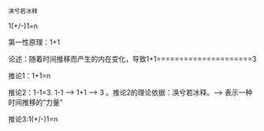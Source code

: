     涣兮若冰释

1(+/-)1=n

第一性原理：1+1

论述：随着时间推移而产生的内在变化，导致1+1=====================3

推论1：1+1=n

推论2：1-1=3. 1-1 --> 1+1 --> 3 。推论2的理论依据：涣兮若冰释。--> 表示一种时间推移的“力量”

推论3:1(+/-)1=n


